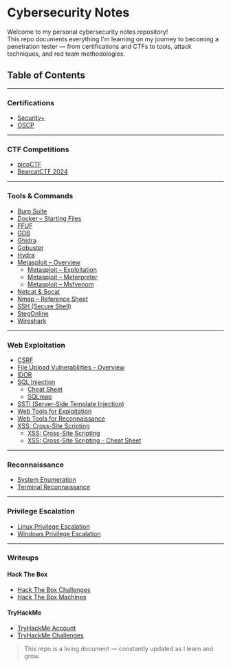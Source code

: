 # Cybersecurity Notes

Welcome to my personal cybersecurity notes repository!  
This repo documents everything I'm learning on my journey to becoming a penetration tester — from certifications and CTFs to tools, attack techniques, and red team methodologies.


## Table of Contents
---

### Certifications
- [Security+](./Certifications/Security+/)
- [OSCP](./Certifications/OSCP/)

---

### CTF Competitions
- [picoCTF](./CTF%20Competitions/picoCTF/)
- [BearcatCTF 2024](./CTF%20Competitions/BearcatCTF%202024/challenges.md)

---

### Tools & Commands
- [Burp Suite](./Tools%20&%20Commands/Burp%20Suite/burp%20suite.md)
- [Docker – Starting Files](./Tools%20&%20Commands/Docker/docker.md)
- [FFUF](./Tools%20&%20Commands/FFUF/ffuf.md)
- [GDB](./Tools%20&%20Commands/GDB/gdb.md)
- [Ghidra](./Tools%20&%20Commands/Ghidra/ghidra.md)
- [Gobuster](./Tools%20&%20Commands/Gobuster/gobuster.md)
- [Hydra](./Tools%20&%20Commands/Hydra/hydra.md)
- [Metasploit – Overview](./Tools%20&%20Commands/Metasploit/metasploit%20overview.md)
  - [Metasploit – Exploitation](./Tools%20&%20Commands/Metasploit/metasploit%20exploitation.md)
  - [Metasploit – Meterpreter](./Tools%20&%20Commands/Metasploit/meterpreter.md)
  - [Metasploit – Msfvenom](./Tools%20&%20Commands/Metasploit/msfvenom.md)
- [Netcat & Socat](./Tools%20&%20Commands/Netcat/netcat%20socat.md)
- [Nmap – Reference Sheet](./Tools%20&%20Commands/Nmap/nmap%20cheatsheet.md)
- [SSH (Secure Shell)](./Tools%20&%20Commands/SSH/ssh.md)
- [StegOnline](./Tools%20&%20Commands/Steganography/steganography%20checklist.md)
- [Wireshark](./Tools%20&%20Commands/Wireshark/wireshark.md)

---

### Web Exploitation
- [CSRF](./Web%20Exploitation/CSRF/csrf.md)
- [File Upload Vulnerabilities – Overview](./Web%20Exploitation/File%20Uploads/file%20uploads.md)
- [IDOR](./Web%20Exploitation/IDOR/idor.md)
- [SQL Injection](./Web%20Exploitation/SQLi/injection%20methods.md)
  - [Cheat Sheet](./Web%20Exploitation/SQLi/sql%20cheatsheet.md)
  - [SQLmap](./Web%20Exploitation/SQLi/sqlmap.md)
- [SSTI (Server-Side Template Injection)](./Web%20Exploitation/SSTI/ssti.md)
- [Web Tools for Exploitation](./Web%20Exploitation/Web%20Tools/web%20exploitation%tools.md)
- [Web Tools for Reconnaissance](./Web%20Exploitation/Web%20Tools/web%20recon%tools.md)
- [XSS: Cross-Site Scripting](./Web%20Exploitation/XSS/xss%20overview.md)
  - [XSS: Cross-Site Scripting](./Web%20Exploitation/XSS/xss%20types.md)
  - [XSS: Cross-Site Scripting - Cheat Sheet](./Web%20Exploitation/File%20Uploads/file%20upload%20cheatsheet.md)

<!-- ---
### Active Directory (TBD)
- [LDAP Basics](./Active%20Directory/LDAP/ldap_basics.md)
- [Kerberos Attacks](./Active%20Directory/Kerberos/kerberos_attacks.md)
- [BloodHound](./Active%20Directory/BloodHound/bloodhound.md) -->

---

### Reconnaissance
- [System Enumeration](./Reconnaissance/System/system_enum.md)
- [Terminal Reconnaissance](./Reconnaissance/Terminal/terminal_recon.md)

---

### Privilege Escalation
- [Linux Privilege Escalation](./Privilege%20Escalation/Linux/linux_privesc.md)
- [Windows Privilege Escalation](./Privilege%20Escalation/Windows/windows_privesc.md)

---

### Writeups
#### Hack The Box
- [Hack The Box Challenges](./Writeups/Writeups/Hack%20The%20Box/Challenges/)
- [Hack The Box Machines](./Writeups/Writeups/Hack%20The%20Box/Machines/)
#### TryHackMe
- [TryHackMe Account](./Writeups/TryHackMe/my%20account.md)
- [TryHackMe Challenges](./Writeups/TryHackMe/Challenges/)

> This repo is a living document — constantly updated as I learn and grow.
